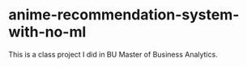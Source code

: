 # anime-recommendation-system-with-no-ml
This is a class project I did in BU Master of Business Analytics. 

